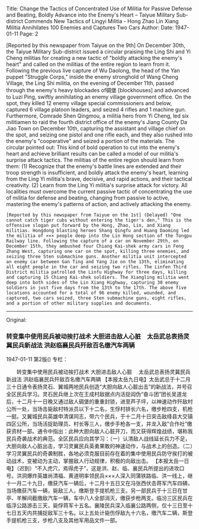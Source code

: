 Title: Change the Tactics of Concentrated Use of Militia for Passive Defense and Beating, Boldly Advance into the Enemy's Heart – Taiyue Military Sub-district Commends New Tactics of Lingyi Militia - Hong Zhao Lin Xiang Militia Annihilates 100 Enemies and Captures Two Cars
Author:
Date: 1947-01-11
Page: 2

[Reported by this newspaper from Taiyue on the 9th] On December 30th, the Taiyue Military Sub-district issued a circular praising the Ling Shi and Yi Cheng militias for creating a new tactic of "boldly attacking the enemy's heart" and called on the militias of the entire region to learn from it. Following the previous live capture of Wu Daolong, the head of the Yan puppet "Struggle Corps," inside the enemy stronghold of Wang Cheng Village, the Ling Shi militia, on the evening of December 11th, passed through the enemy's heavy blockades of碉堡 [blockhouses] and advanced to Luzi Ping, swiftly annihilating an enemy village government office. On the spot, they killed 12 enemy village special commissioners and below, captured 6 village platoon leaders, and seized 4 rifles and 1 machine gun. Furthermore, Comrade Shen Qingmou, a militia hero from Yi Cheng, led six militiamen to raid the fourth district office of the enemy's Jiang County Da Jiao Town on December 10th, capturing the assistant and village chief on the spot, and seizing one pistol and one rifle each, and they also rushed into the enemy's "cooperative" and seized a portion of the materials. The circular pointed out: This kind of bold operation to cut into the enemy's heart and achieve brilliant results can be called a model of our militia's surprise attack tactics. The militias of the entire region should learn from them: (1) Recognize that the enemy's battle lines are extended and their troop strength is insufficient, and boldly attack the enemy's heart, learning from the Ling Yi militia's brave, decisive, and rapid actions, and their tactical creativity. (2) Learn from the Ling Yi militia's surprise attack for victory. All localities must overcome the current passive tactic of concentrating the use of militia for defense and beating, changing from passive to active, mastering the enemy's patterns of action, and actively attacking the enemy.
    
    [Reported by this newspaper from Taiyue on the 1st] (Delayed) "One cannot catch tiger cubs without entering the tiger's den," This is the offensive slogan put forward by the Hong, Zhao, Lin, and Xiang militias. Hongdong blasting heroes Shang Qingfu and Huang Daoming led the militia of ××× people deep into the Lin Hong section of the Tongpu Railway line. Following the capture of a car on November 29th, on December 15th, they ambushed four Chiang Kai-shek army cars in Feng Zhang West, capturing one car on the spot, killing three enemies, and seizing three Sten submachine guns. Another militia unit intercepted an enemy car between Gan Ting and Yang Jie on the 13th, eliminating all eight people in the car and seizing two rifles. The Linfen Third District militia patrolled the Linfu Highway for three days, killing and capturing 15 Chiang Kai-shek soldiers. The Xiangling militia went deep into both sides of the Lin Xiang Highway, capturing 30 enemy soldiers in just five days from the 13th to the 17th. The above five locations accounted for a total of 96 enemy killed, wounded, and captured, two cars seized, three Sten submachine guns, eight rifles, and a portion of other military supplies and documents.



<hr /> 

Original: 


### 转变集中使用民兵被动挨打战术  大胆进击敌人心脏　太岳武总表扬灵冀民兵新战法  洪赵临襄民兵歼敌百名缴汽车两辆

1947-01-11
第2版()
专栏：

　　转变集中使用民兵被动挨打战术
    大胆进击敌人心脏
  　太岳武总表扬灵冀民兵新战法
    洪赵临襄民兵歼敌百名缴汽车两辆
    【本报太岳九日电】太岳武总于十二月三十日通令表扬灵石、翼城两地民兵创造“大胆向敌人心脏出击”的新战法，并号召全区民兵学习。灵石民兵继上次在王成村敌据点内活捉阎伪“奋斗团”团长吴道龙后，十二月十一日晚又通过敌人碉堡的重重封锁，进至芦子坪，以神速动作歼敌村公所一处，当场击毙敌村特派员以下十二名，生俘村排长六名，缴步枪四支，机枪一挺。又翼城民兵英雄申清谋同志，带六个民兵，于十二月十日突击敌绛县大交镇四区公所，当场活捉助理员、村长等三人，缴步手枪各一支，并龙入敌“合作社”缴获资材一部。通令中指出：此种大胆向敌人心脏开刀，而又获得辉煌战绩，堪称我民兵奇袭战术的典范。全区民兵应向其学习：（一）认清敌人战线延长兵力不足，大胆向敌人心脏出击，学习灵翼民兵英勇果敢的神速动作，与战术上的创造。（二）学习灵翼民兵的奇袭制胜，各地必须克服目前存在着的集中使用民兵防守挨打的被动战术，变被动为主动，掌握敌人行动规律，积极的向敌出击。
    【本报太岳一日电】（迟到）“不入虎穴，焉得虎子”，这是洪、赵、临、襄民兵所提出的进攻口号。洪洞爆炸英雄尚清福、黄道明率领民兵×××人深入同蒲铁路临、洪一线上，继十一月二十九日，缴获汽车一辆后，十二月十五日又在冯张西伏击蒋军汽车四辆，当场缴获汽车一辆，毙敌三人，缴斯登手提机枪三支。另一部民兵于十三日在甘亭、羊解间截缴敌汽车一辆，车中八人全部消灭，缴获步枪两支。临汾三区民兵在临浮公路游击三天，毙俘蒋军十五名。襄陵民兵深入临襄公路两侧，仅十三日至十七日五天内共捕捉敌军三十名。以上五处计毙伤俘敌九十六名，缴汽车二辆，斯登手提机枪三支，步枪八支及其他军用品文件一部。

